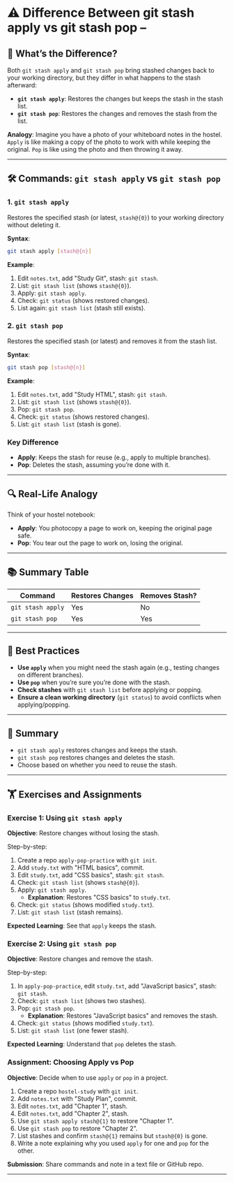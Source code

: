 # ⚠️ Difference Between git stash apply vs git stash pop – 

## 📌 What’s the Difference?

Both `git stash apply` and `git stash pop` bring stashed changes back to your working directory, but they differ in what happens to the stash afterward:
- **`git stash apply`**: Restores the changes but keeps the stash in the stash list.
- **`git stash pop`**: Restores the changes and removes the stash from the list.

**Analogy**: Imagine you have a photo of your whiteboard notes in the hostel. `Apply` is like making a copy of the photo to work with while keeping the original. `Pop` is like using the photo and then throwing it away.

---

## 🛠 Commands: `git stash apply` vs `git stash pop`

### 1. `git stash apply`
Restores the specified stash (or latest, `stash@{0}`) to your working directory without deleting it.

**Syntax**:
```bash
git stash apply [stash@{n}]
```

**Example**:
1. Edit `notes.txt`, add "Study Git", stash: `git stash`.
2. List: `git stash list` (shows `stash@{0}`).
3. Apply: `git stash apply`.
4. Check: `git status` (shows restored changes).
5. List again: `git stash list` (stash still exists).

### 2. `git stash pop`
Restores the specified stash (or latest) and removes it from the stash list.

**Syntax**:
```bash
git stash pop [stash@{n}]
```

**Example**:
1. Edit `notes.txt`, add "Study HTML", stash: `git stash`.
2. List: `git stash list` (shows `stash@{0}`).
3. Pop: `git stash pop`.
4. Check: `git status` (shows restored changes).
5. List: `git stash list` (stash is gone).

### Key Difference
- **Apply**: Keeps the stash for reuse (e.g., apply to multiple branches).
- **Pop**: Deletes the stash, assuming you’re done with it.

---

## 🔍 Real-Life Analogy

Think of your hostel notebook:
- **Apply**: You photocopy a page to work on, keeping the original page safe.
- **Pop**: You tear out the page to work on, losing the original.

---

## 📚 Summary Table

| Command                | Restores Changes | Removes Stash? |
|------------------------|------------------|----------------|
| `git stash apply`      | Yes              | No             |
| `git stash pop`        | Yes              | Yes            |

---

## 🔧 Best Practices

- **Use `apply`** when you might need the stash again (e.g., testing changes on different branches).
- **Use `pop`** when you’re sure you’re done with the stash.
- **Check stashes** with `git stash list` before applying or popping.
- **Ensure a clean working directory** (`git status`) to avoid conflicts when applying/popping.

---

## 📝 Summary

- `git stash apply` restores changes and keeps the stash.
- `git stash pop` restores changes and deletes the stash.
- Choose based on whether you need to reuse the stash.

---

## 🏋️ Exercises and Assignments

### Exercise 1: Using `git stash apply`
**Objective**: Restore changes without losing the stash.

Step-by-step:
1. Create a repo `apply-pop-practice` with `git init`.
2. Add `study.txt` with "HTML basics", commit.
3. Edit `study.txt`, add "CSS basics", stash: `git stash`.
4. Check: `git stash list` (shows `stash@{0}`).
5. Apply: `git stash apply`.
   - **Explanation**: Restores "CSS basics" to `study.txt`.
6. Check: `git status` (shows modified `study.txt`).
7. List: `git stash list` (stash remains).

**Expected Learning**: See that `apply` keeps the stash.

### Exercise 2: Using `git stash pop`
**Objective**: Restore changes and remove the stash.

Step-by-step:
1. In `apply-pop-practice`, edit `study.txt`, add "JavaScript basics", stash: `git stash`.
2. Check: `git stash list` (shows two stashes).
3. Pop: `git stash pop`.
   - **Explanation**: Restores "JavaScript basics" and removes the stash.
4. Check: `git status` (shows modified `study.txt`).
5. List: `git stash list` (one fewer stash).

**Expected Learning**: Understand that `pop` deletes the stash.

### Assignment: Choosing Apply vs Pop
**Objective**: Decide when to use `apply` or `pop` in a project.

1. Create a repo `hostel-study` with `git init`.
2. Add `notes.txt` with "Study Plan", commit.
3. Edit `notes.txt`, add "Chapter 1", stash.
4. Edit `notes.txt`, add "Chapter 2", stash.
5. Use `git stash apply stash@{1}` to restore "Chapter 1".
6. Use `git stash pop` to restore "Chapter 2".
7. List stashes and confirm `stash@{1}` remains but `stash@{0}` is gone.
8. Write a note explaining why you used `apply` for one and `pop` for the other.

**Submission**: Share commands and note in a text file or GitHub repo.

---
